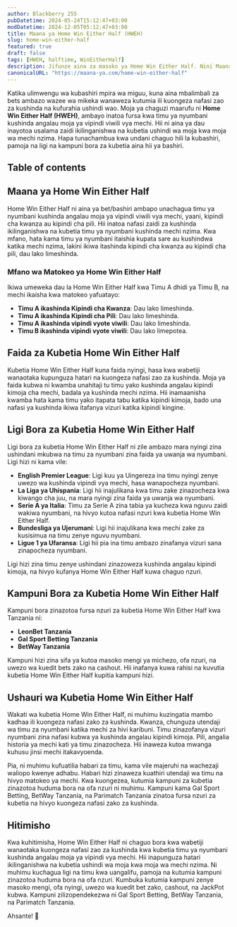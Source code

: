 ```yaml
---
author: Blackberry 255
pubDatetime: 2024-05-24T15:12:47+03:00
modDatetime: 2024-12-05T05:12:47+03:00
title: Maana ya Home Win Either Half (HWEH)
slug: home-win-either-half
featured: true
draft: false
tags: [HWEH, halftime, WinEitherHalf]
description: Jifunze aina za masoko ya Home Win Either Half. Nini Maana ya HWEH Kwenye Betting
canonicalURL: "https://maana-ya.com/home-win-either-half"
---
```


Katika ulimwengu wa kubashiri mpira wa miguu, kuna aina mbalimbali za bets ambazo wazee wa mikeka wanaweza kutumia ili kuongeza nafasi zao za kushinda na kufurahia ushindi wao. Moja ya chaguzi maarufu ni **Home Win Either Half (HWEH)**, ambayo inatoa fursa kwa timu ya nyumbani kushinda angalau moja ya vipindi viwili vya mechi. Hii ni aina ya dau inayotoa usalama zaidi ikilinganishwa na kubetia ushindi wa moja kwa moja wa mechi nzima. Hapa tunachambua kwa undani chaguo hili la kubashiri, pamoja na ligi na kampuni bora za kubetia aina hii ya bashiri.

## Table of contents

## Maana ya Home Win Either Half

Home Win Either Half ni aina ya bet/bashiri ambapo unachagua timu ya nyumbani kushinda angalau moja ya vipindi viwili vya mechi, yaani, kipindi cha kwanza au kipindi cha pili. Hii inatoa nafasi zaidi za kushinda ikilinganishwa na kubetia timu ya nyumbani kushinda mechi nzima. Kwa mfano, hata kama timu ya nyumbani itaishia kupata sare au kushindwa katika mechi nzima, lakini ikiwa itashinda kipindi cha kwanza au kipindi cha pili, dau lako limeshinda.

### Mfano wa Matokeo ya Home Win Either Half

Ikiwa umeweka dau la Home Win Either Half kwa Timu A dhidi ya Timu B, na mechi ikaisha kwa matokeo yafuatayo:

- **Timu A ikashinda Kipindi cha Kwanza**: Dau lako limeshinda.
- **Timu A ikashinda Kipindi cha Pili**: Dau lako limeshinda.
- **Timu A ikashinda vipindi vyote viwili**: Dau lako limeshinda.
- **Timu B ikashinda vipindi vyote viwili**: Dau lako limepotea.

## Faida za Kubetia Home Win Either Half

Kubetia Home Win Either Half kuna faida nyingi, hasa kwa wabetiji wanaotaka kupunguza hatari na kuongeza nafasi zao za kushinda. Moja ya faida kubwa ni kwamba unahitaji tu timu yako kushinda angalau kipindi kimoja cha mechi, badala ya kushinda mechi nzima. Hii inamaanisha kwamba hata kama timu yako itapata tabu katika kipindi kimoja, bado una nafasi ya kushinda ikiwa itafanya vizuri katika kipindi kingine.

## Ligi Bora za Kubetia Home Win Either Half

Ligi bora za kubetia Home Win Either Half ni zile ambazo mara nyingi zina ushindani mkubwa na timu za nyumbani zina faida ya uwanja wa nyumbani. Ligi hizi ni kama vile:

- **English Premier League**: Ligi kuu ya Uingereza ina timu nyingi zenye uwezo wa kushinda vipindi vya mechi, hasa wanapocheza nyumbani.
- **La Liga ya Uhispania**: Ligi hii inajulikana kwa timu zake zinazocheza kwa kiwango cha juu, na mara nyingi zina faida ya uwanja wa nyumbani.
- **Serie A ya Italia**: Timu za Serie A zina tabia ya kucheza kwa nguvu zaidi wakiwa nyumbani, na hivyo kutoa nafasi nzuri kwa kubetia Home Win Either Half.
- **Bundesliga ya Ujerumani**: Ligi hii inajulikana kwa mechi zake za kusisimua na timu zenye nguvu nyumbani.
- **Ligue 1 ya Ufaransa**: Ligi hii pia ina timu ambazo zinafanya vizuri sana zinapocheza nyumbani.

Ligi hizi zina timu zenye ushindani zinazoweza kushinda angalau kipindi kimoja, na hivyo kufanya Home Win Either Half kuwa chaguo nzuri.

## Kampuni Bora za Kubetia Home Win Either Half

Kampuni bora zinazotoa fursa nzuri za kubetia Home Win Either Half kwa Tanzania ni:

- **<span class="text-success text-decoration-underline" onclick="OpenAff('leonbet')">LeonBet Tanzania</span>**
- **<span class="text-success text-decoration-underline" onclick="OpenAff('gsb')">Gal Sport Betting Tanzania</span>**
- **<span class="text-success text-decoration-underline" onclick="OpenAff('betway')">BetWay Tanzania</span>**

Kampuni hizi zina sifa ya kutoa masoko mengi ya michezo, ofa nzuri, na uwezo wa kuedit bets zako na cashout. Hii inafanya kuwa rahisi na kuvutia kubetia Home Win Either Half kupitia kampuni hizi.

## Ushauri wa Kubetia Home Win Either Half

Wakati wa kubetia Home Win Either Half, ni muhimu kuzingatia mambo kadhaa ili kuongeza nafasi zako za kushinda. Kwanza, chunguza utendaji wa timu za nyumbani katika mechi za hivi karibuni. Timu zinazofanya vizuri nyumbani zina nafasi kubwa ya kushinda angalau kipindi kimoja. Pili, angalia historia ya mechi kati ya timu zinazocheza. Hii inaweza kutoa mwanga kuhusu jinsi mechi itakavyoenda.

Pia, ni muhimu kufuatilia habari za timu, kama vile majeruhi na wachezaji waliopo kwenye adhabu. Habari hizi zinaweza kuathiri utendaji wa timu na hivyo matokeo ya mechi. Kwa kuongezea, kutumia kampuni za kubetia zinazotoa huduma bora na ofa nzuri ni muhimu. Kampuni kama Gal Sport Betting, BetWay Tanzania, na Parimatch Tanzania zinatoa fursa nzuri za kubetia na hivyo kuongeza nafasi zako za kushinda.

## Hitimisho

Kwa kuhitimisha, Home Win Either Half ni chaguo bora kwa wabetiji wanaotaka kuongeza nafasi zao za kushinda kwa kubetia timu ya nyumbani kushinda angalau moja ya vipindi vya mechi. Hii inapunguza hatari ikilinganishwa na kubetia ushindi wa moja kwa moja wa mechi nzima. Ni muhimu kuchagua ligi na timu kwa uangalifu, pamoja na kutumia kampuni zinazotoa huduma bora na ofa nzuri. Kumbuka kutumia kampuni zenye masoko mengi, ofa nyingi, uwezo wa kuedit bet zako, cashout, na JackPot kubwa. Kampuni zilizopendekezwa ni Gal Sport Betting, BetWay Tanzania, na Parimatch Tanzania.

Ahsante! 🙏
